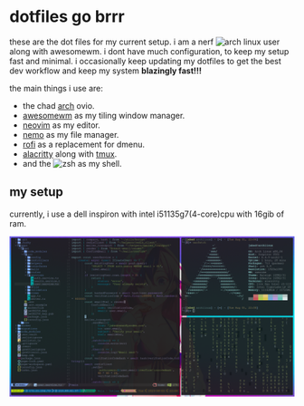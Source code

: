 # dotfiles go brrr

these are the dot files for my current setup. i am a nerf ![arch linux](https://archlinux.org) user along with awesomewm. i dont have much configuration, to keep my setup fast and minimal. i occasionally keep updating my dotfiles to get the best dev workflow and keep my system **blazingly fast!!!** 

the main things i use are:

- the chad [arch](https://archlinux.org) ovio.
- [awesomewm](https://awesomewm.org) as my tiling window manager.
- [neovim](https://neovim.io) as my editor.
- [nemo](https://github.com/linuxmint/nemo) as my file manager.
- [rofi](https://github.com/davatorium/rofi) as a replacement for dmenu.
- [alacritty](https://github.com/alacritty/alacritty) along with [tmux](https://github.com/tmux/tmux).
- and the ![zsh](https://zsh.org) as my shell.


## my setup

currently, i use a dell inspiron with intel i51135g7(4-core)cpu with 16gib of ram. 

![pon](./assets/xense.png)
